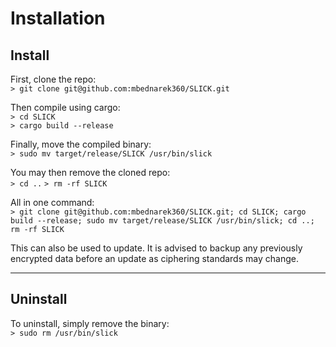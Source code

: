# Installation

## **Install**

First, clone the repo:  
`> git clone git@github.com:mbednarek360/SLICK.git`

Then compile using cargo:  
`> cd SLICK`  
`> cargo build --release`

Finally, move the compiled binary:  
`> sudo mv target/release/SLICK /usr/bin/slick`

You may then remove the cloned repo:  
`> cd ..`
`> rm -rf SLICK`

All in one command:  
`> git clone git@github.com:mbednarek360/SLICK.git; cd SLICK; cargo build --release; sudo mv target/release/SLICK /usr/bin/slick; cd ..; rm -rf SLICK`

This can also be used to update. It is advised to backup any previously encrypted data before an update as ciphering standards may change.

---

## **Uninstall**

To uninstall, simply remove the binary:  
`> sudo rm /usr/bin/slick`